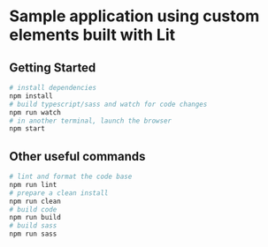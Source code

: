 # Sample application using custom elements built with Lit

## Getting Started

```bash
# install dependencies
npm install
# build typescript/sass and watch for code changes
npm run watch
# in another terminal, launch the browser
npm start
```

## Other useful commands

```bash
# lint and format the code base
npm run lint
# prepare a clean install
npm run clean
# build code
npm run build
# build sass
npm run sass
```
